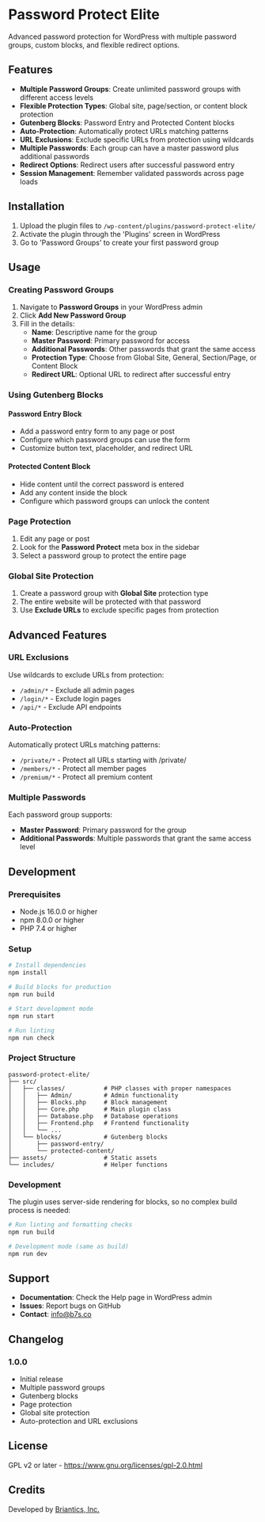 # Password Protect Elite

Advanced password protection for WordPress with multiple password groups, custom blocks, and flexible redirect options.

## Features

- **Multiple Password Groups**: Create unlimited password groups with different access levels
- **Flexible Protection Types**: Global site, page/section, or content block protection
- **Gutenberg Blocks**: Password Entry and Protected Content blocks
- **Auto-Protection**: Automatically protect URLs matching patterns
- **URL Exclusions**: Exclude specific URLs from protection using wildcards
- **Multiple Passwords**: Each group can have a master password plus additional passwords
- **Redirect Options**: Redirect users after successful password entry
- **Session Management**: Remember validated passwords across page loads

## Installation

1. Upload the plugin files to `/wp-content/plugins/password-protect-elite/`
2. Activate the plugin through the 'Plugins' screen in WordPress
3. Go to 'Password Groups' to create your first password group

## Usage

### Creating Password Groups

1. Navigate to **Password Groups** in your WordPress admin
2. Click **Add New Password Group**
3. Fill in the details:
   - **Name**: Descriptive name for the group
   - **Master Password**: Primary password for access
   - **Additional Passwords**: Other passwords that grant the same access
   - **Protection Type**: Choose from Global Site, General, Section/Page, or Content Block
   - **Redirect URL**: Optional URL to redirect after successful entry

### Using Gutenberg Blocks

#### Password Entry Block
- Add a password entry form to any page or post
- Configure which password groups can use the form
- Customize button text, placeholder, and redirect URL

#### Protected Content Block
- Hide content until the correct password is entered
- Add any content inside the block
- Configure which password groups can unlock the content

### Page Protection

1. Edit any page or post
2. Look for the **Password Protect** meta box in the sidebar
3. Select a password group to protect the entire page

### Global Site Protection

1. Create a password group with **Global Site** protection type
2. The entire website will be protected with that password
3. Use **Exclude URLs** to exclude specific pages from protection

## Advanced Features

### URL Exclusions
Use wildcards to exclude URLs from protection:
- `/admin/*` - Exclude all admin pages
- `/login/*` - Exclude login pages
- `/api/*` - Exclude API endpoints

### Auto-Protection
Automatically protect URLs matching patterns:
- `/private/*` - Protect all URLs starting with /private/
- `/members/*` - Protect all member pages
- `/premium/*` - Protect all premium content

### Multiple Passwords
Each password group supports:
- **Master Password**: Primary password for the group
- **Additional Passwords**: Multiple passwords that grant the same access level

## Development

### Prerequisites
- Node.js 16.0.0 or higher
- npm 8.0.0 or higher
- PHP 7.4 or higher

### Setup
```bash
# Install dependencies
npm install

# Build blocks for production
npm run build

# Start development mode
npm run start

# Run linting
npm run check
```

### Project Structure
```
password-protect-elite/
├── src/
│   ├── classes/           # PHP classes with proper namespaces
│   │   ├── Admin/         # Admin functionality
│   │   ├── Blocks.php     # Block management
│   │   ├── Core.php       # Main plugin class
│   │   ├── Database.php   # Database operations
│   │   ├── Frontend.php   # Frontend functionality
│   │   └── ...
│   └── blocks/            # Gutenberg blocks
│       ├── password-entry/
│       └── protected-content/
├── assets/                # Static assets
└── includes/              # Helper functions
```

### Development
The plugin uses server-side rendering for blocks, so no complex build process is needed:

```bash
# Run linting and formatting checks
npm run build

# Development mode (same as build)
npm run dev
```

## Support

- **Documentation**: Check the Help page in WordPress admin
- **Issues**: Report bugs on GitHub
- **Contact**: info@b7s.co

## Changelog

### 1.0.0
- Initial release
- Multiple password groups
- Gutenberg blocks
- Page protection
- Global site protection
- Auto-protection and URL exclusions

## License

GPL v2 or later - https://www.gnu.org/licenses/gpl-2.0.html

## Credits

Developed by [Briantics, Inc.](https://b7s.co/)
